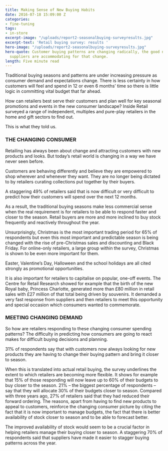 ```yaml
---
title: Making Sense of New Buying Habits
date: 2016-07-18 15:09:00 Z
categories:
- fine-tuning
tags:
- in-store
excerpt-image: "/uploads/report2-seasonalbuying-surveyresults.jpg"
excerpt-text: 'Retail buying survey: results '
hero-image: "/uploads/report2-seasonalbuying-surveyresults.jpg"
hero-quote: Customer buying patterns are changing radically, the good news is that
  suppliers are accommodating for that change.
length: Five minute read
---
```


Traditional buying seasons and patterns are under increasing pressure as consumer demand and expectations change. There is less certainty in how customers will feel and spend in 12 or even 6 months’ time so there is little logic in committing vital budget that far ahead.

How can retailers best serve their customers and plan well for key seasonal promotions and events in the new consumer landscape? Inside Retail surveyed a range of independent, multiples and pure-play retailers in the home and gift sectors to find out. 

This is what they told us. 

### THE CHANGING CONSUMER 

Retailing has always been about change and attracting customers with new products and looks. But today’s retail world is changing in a way we have never seen before. 

Customers are behaving differently and believe they are empowered to shop wherever and whenever they want. They are no longer being dictated to by retailers curating collections put together by their buyers. 

A staggering 49% of retailers said that is now difficult or very difficult to predict how their customers will spend over the next 12 months. 

As a result, the traditional buying seasons make less commercial sense when the real requirement is for retailers to be able to respond faster and closer to the season. Retail buyers are more and more inclined to buy stock frequently and reactively throughout the year. 

Unsurprisingly, Christmas is the most important trading period for 65% of respondents but even this most important and predictable season is being changed with the rise of pre-Christmas sales and discounting and Black Friday. For online-only retailers, a large group within the survey, Christmas is shown to be even more important for them.

Easter, Valentine’s Day, Halloween and the school holidays are all cited strongly as promotional opportunities. 

It is also important for retailers to capitalise on popular, one-off events. The Centre for Retail Research showed for example that the birth of the new Royal baby, Princess Charlotte, generated more than £80 million in retail sales with £27 million of that total being driven by souvenirs. It demanded a very fast response from suppliers and then retailers to meet this opportunity and special occasion which consumers wanted to commemorate. 

### MEETING CHANGING DEMAND

So how are retailers responding to these changing consumer spending patterns? The difficulty in predicting how consumers are going to react makes for difficult buying decisions and planning. 

31% of respondents say that with customers now always looking for new products they are having to change their buying pattern and bring it closer to season. 

When this is translated into actual retail buying, the survey underlines the extent to which retailers are becoming more flexible. It shows for example that 15% of those responding will now leave up to 60% of their budgets to buy closer to the season. 21% – the biggest percentage of respondents – say that they will allocate 30% of their budgets closer to season. 
Compared with three years ago, 27% of retailers said that they had reduced their forward ordering. The reasons, apart from having to find new products to appeal to customers, reinforce the changing consumer picture by citing the fact that it is now important to manage budgets, the fact that there is better availability of stock closer to season and to be able to forecast better. 

The improved availability of stock would seem to be a crucial factor in helping retailers manage their buying closer to season. A staggering 70% of respondents said that suppliers have made it easier to stagger buying patterns across the year. 

